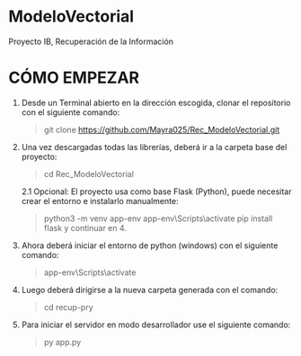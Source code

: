 # ModeloVectorial
 Proyecto IB, Recuperación de la Información

# CÓMO EMPEZAR
1. Desde un Terminal abierto en la dirección escogida, clonar el repositorio con el siguiente comando:
   > git clone https://github.com/Mayra025/Rec_ModeloVectorial.git

2. Una vez descargadas todas las librerías, deberá ir a la carpeta base del proyecto:
   > cd Rec_ModeloVectorial
   
   2.1 Opcional: El proyecto usa como base Flask (Python), puede necesitar crear el entorno e instalarlo manualmente:
      > python3 -m venv app-env
      > app-env\Scripts\activate
      > pip install flask
      y continuar en 4.

4. Ahora deberá iniciar el entorno de python (windows) con el siguiente comando:
   > app-env\Scripts\activate

5. Luego deberá dirigirse a la nueva carpeta generada con el comando:
   > cd recup-pry

6. Para iniciar el servidor en modo desarrollador use el siguiente comando:
   > py app.py
